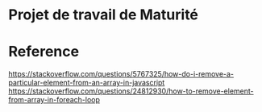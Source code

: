 # Projet de travail de Maturité



# Reference
https://stackoverflow.com/questions/5767325/how-do-i-remove-a-particular-element-from-an-array-in-javascript
https://stackoverflow.com/questions/24812930/how-to-remove-element-from-array-in-foreach-loop